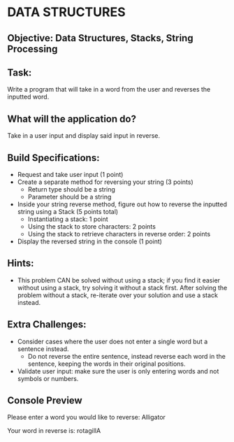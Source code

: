 # DATA STRUCTURES
## Objective: Data Structures, Stacks, String Processing

## Task:
Write a program that will take in a word from the user and reverses the inputted word.

## What will the application do?
Take in a user input and display said input in reverse.
 
## Build Specifications:
- Request and take user input (1 point)
- Create a separate method for reversing your string (3 points)
    - Return type should be a string
    - Parameter should be a string
- Inside your string reverse method, figure out how to reverse the inputted string using a Stack (5 points total)
    - Instantiating a stack: 1 point
    - Using the stack to store characters: 2 points
    - Using the stack to retrieve characters in reverse order: 2 points
- Display the reversed string in the console (1 point)

## Hints:
- This problem CAN be solved without using a stack; if you find it easier without using a stack, try solving it without a stack first. After solving the problem without a stack, re-iterate over your solution and use a stack instead.

## Extra Challenges:
- Consider cases where the user does not enter a single word but a sentence instead.
    - Do not reverse the entire sentence, instead reverse each word in the sentence, keeping the words in their original positions.
- Validate user input: make sure the user is only entering words and not symbols or numbers.

## Console Preview 
Please enter a word you would like to reverse: Alligator

Your word in reverse is: rotagillA

